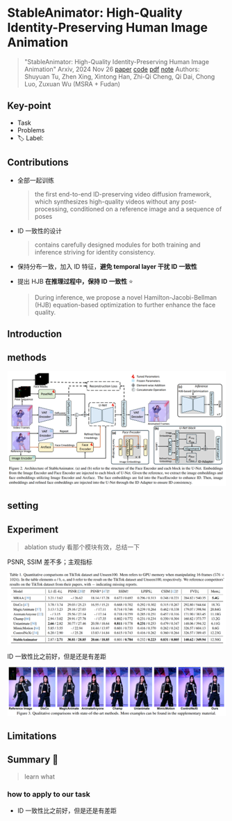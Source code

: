 # StableAnimator: High-Quality Identity-Preserving Human Image Animation

> "StableAnimator: High-Quality Identity-Preserving Human Image Animation" Arxiv, 2024 Nov 26
> [paper](http://arxiv.org/abs/2411.17697v2) [code]() [pdf](./2024_11_Arxiv_StableAnimator--High-Quality-Identity-Preserving-Human-Image-Animation.pdf) [note](./2024_11_Arxiv_StableAnimator--High-Quality-Identity-Preserving-Human-Image-Animation_Note.md)
> Authors: Shuyuan Tu, Zhen Xing, Xintong Han, Zhi-Qi Cheng, Qi Dai, Chong Luo, Zuxuan Wu (MSRA + Fudan)

## Key-point

- Task
- Problems
- :label: Label:

## Contributions

- 全部一起训练

  > the first end-to-end ID-preserving video diffusion framework, which synthesizes high-quality videos without any post-processing, conditioned on a reference image and a sequence of poses

- ID 一致性的设计

  > contains carefully designed modules for both training and inference striving for identity consistency.

- 保持分布一致，加入 ID 特征，**避免 temporal layer 干扰 ID 一致性**

- 提出 HJB **在推理过程中，保持 ID 一致性** :star:

  > During inference, we propose a novel Hamilton-Jacobi-Bellman (HJB) equation-based optimization to further enhance the face quality.



## Introduction

## methods

![fig2](docs/2024_11_Arxiv_StableAnimator--High-Quality-Identity-Preserving-Human-Image-Animation_Note/fig2.png)



## setting

## Experiment

> ablation study 看那个模块有效，总结一下

PSNR, SSIM 差不多；主观指标

![tb1](docs/2024_11_Arxiv_StableAnimator--High-Quality-Identity-Preserving-Human-Image-Animation_Note/tb1.png)



ID 一致性比之前好，但是还是有差距

![fig3](docs/2024_11_Arxiv_StableAnimator--High-Quality-Identity-Preserving-Human-Image-Animation_Note/fig3.png)



## Limitations

## Summary :star2:

> learn what

### how to apply to our task

- ID 一致性比之前好，但是还是有差距


